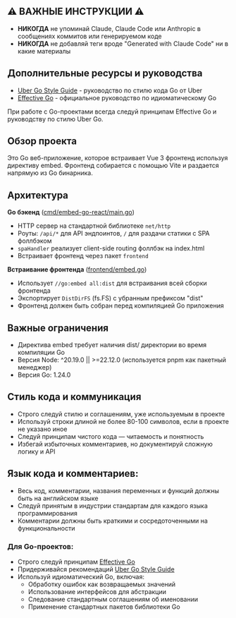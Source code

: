 ## ⚠️ ВАЖНЫЕ ИНСТРУКЦИИ ⚠️

- **НИКОГДА** не упоминай Claude, Claude Code или Anthropic в сообщениях коммитов или генерируемом коде
- **НИКОГДА** не добавляй теги вроде "Generated with Claude Code" ни в какие материалы

## Дополнительные ресурсы и руководства

- [Uber Go Style Guide](./UBER_GO_CODESTYLE.md) - руководство по стилю кода Go от Uber
- [Effective Go](https://golang.org/doc/effective_go) - официальное руководство по идиоматическому Go

При работе с Go-проектами всегда следуй принципам Effective Go и руководству по стилю Uber Go.

## Обзор проекта

Это Go веб-приложение, которое встраивает Vue 3 фронтенд используя директиву embed. Фронтенд собирается с помощью Vite и раздается напрямую из Go бинарника.

## Архитектура

**Go бэкенд** ([cmd/embed-go-react/main.go](cmd/embed-go-react/main.go:1))

- HTTP сервер на стандартной библиотеке `net/http`
- Роуты: `/api/*` для API эндпоинтов, `/` для раздачи статики с SPA фоллбэком
- `spaHandler` реализует client-side routing фоллбэк на index.html
- Встраивает фронтенд через пакет `frontend`

**Встраивание фронтенда** ([frontend/embed.go](frontend/embed.go:1))

- Использует `//go:embed all:dist` для встраивания всей сборки фронтенда
- Экспортирует `DistDirFS` (fs.FS) с убранным префиксом "dist"
- Фронтенд должен быть собран перед компиляцией Go приложения

## Важные ограничения

- Директива embed требует наличия dist/ директории во время компиляции Go
- Версия Node: ^20.19.0 || >=22.12.0 (используется pnpm как пакетный менеджер)
- Версия Go: 1.24.0

## Стиль кода и коммуникация

- Строго следуй стилю и соглашениям, уже используемым в проекте
- Используй строки длиной не более 80-100 символов, если в проекте не указано иное
- Следуй принципам чистого кода — читаемость и понятность
- Избегай избыточных комментариев, но документируй сложную логику и API

## Язык кода и комментариев:

- Весь код, комментарии, названия переменных и функций должны быть на английском языке
- Следуй принятым в индустрии стандартам для каждого языка программирования
- Комментарии должны быть краткими и сосредоточенными на функциональности

### Для Go-проектов:

- Строго следуй принципам [Effective Go](https://golang.org/doc/effective_go)
- Придерживайся рекомендаций [Uber Go Style Guide](./UBER_GO_CODESTYLE.md)
- Используй идиоматический Go, включая:
  - Обработку ошибок как возвращаемых значений
  - Использование интерфейсов для абстракции
  - Следование стандартным соглашениям об именовании
  - Применение стандартных пакетов библиотеки Go
